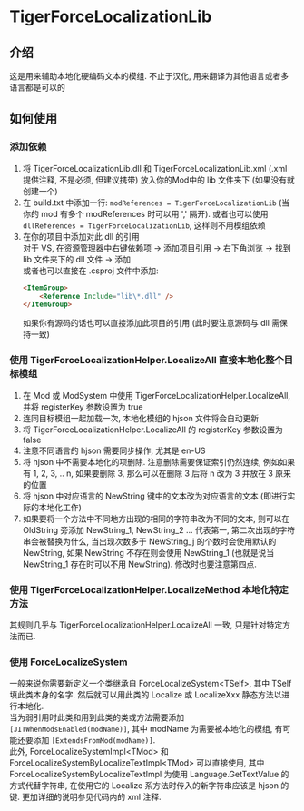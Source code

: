 # TigerForceLocalizationLib
 
## 介绍
 这是用来辅助本地化硬编码文本的模组.
 不止于汉化, 用来翻译为其他语言或者多语言都是可以的

## 如何使用

### 添加依赖
1. 将 TigerForceLocalizationLib.dll 和 TigerForceLocalizationLib.xml (.xml 提供注释, 不是必须, 但建议携带) 放入你的Mod中的 lib 文件夹下 (如果没有就创建一个)
1. 在 build.txt 中添加一行: `modReferences = TigerForceLocalizationLib`  (当你的 mod 有多个 modReferences 时可以用 ',' 隔开).
    或者也可以使用 `dllReferences = TigerForceLocalizationLib`, 这样则不用模组依赖
1. 在你的项目中添加对此 dll 的引用<br/>
	对于 VS, 在资源管理器中右键依赖项 -> 添加项目引用 -> 右下角浏览 -> 找到 lib 文件夹下的 dll 文件 -> 添加<br/>
	或者也可以直接在 .csproj 文件中添加:
	```HTML
	<ItemGroup>
		<Reference Include="lib\*.dll" />
	</ItemGroup>
	```
    如果你有源码的话也可以直接添加此项目的引用 (此时要注意源码与 dll 需保持一致)<br/>
### 使用 TigerForceLocalizationHelper.LocalizeAll 直接本地化整个目标模组
1. 在 Mod 或 ModSystem 中使用 TigerForceLocalizationHelper.LocalizeAll, 并将 registerKey 参数设置为 true
1. 连同目标模组一起加载一次, 本地化模组的 hjson 文件将会自动更新
1. 将 TigerForceLocalizationHelper.LocalizeAll 的 registerKey 参数设置为 false
1. 注意不同语言的 hjson 需要同步操作, 尤其是 en-US
1. 将 hjson 中不需要本地化的项删除. 注意删除需要保证索引仍然连续, 例如如果有 1, 2, 3, .. n, 如果要删除 3, 那么可以在删除 3 后将 n 改为 3 并放在 3 原来的位置
1. 将 hjson 中对应语言的 NewString 键中的文本改为对应语言的文本 (即进行实际的本地化工作)
1. 如果要将一个方法中不同地方出现的相同的字符串改为不同的文本,
    则可以在 OldString 旁添加 NewString_1, NewString_2 ...
    代表第一, 第二次出现的字符串会被替换为什么,
    当出现次数多于 NewString_j 的个数时会使用默认的 NewString,
    如果 NewString 不存在则会使用 NewString_1 (也就是说当 NewString_1 存在时可以不用 NewString).
    修改时也要注意第四点.
### 使用 TigerForceLocalizationHelper.LocalizeMethod 本地化特定方法
其规则几乎与 TigerForceLocalizationHelper.LocalizeAll 一致, 只是针对特定方法而已.
### 使用 ForceLocalizeSystem
一般来说你需要新定义一个类继承自 ForceLocalizeSystem&lt;TSelf>,
其中 TSelf 填此类本身的名字.
然后就可以用此类的 Localize 或 LocalizeXxx 静态方法以进行本地化.<br/>
当为弱引用时此类和用到此类的类或方法需要添加 `[JITWhenModsEnabled(modName)]`,
其中 modName 为需要被本地化的模组, 有可能还要添加 `[ExtendsFromMod(modName)]`.<br/>
此外, ForceLocalizeSystemImpl&lt;TMod> 和 ForceLocalizeSystemByLocalizeTextImpl&lt;TMod>
可以直接使用, 其中 ForceLocalizeSystemByLocalizeTextImpl 为使用 Language.GetTextValue 的方式代替字符串,
在使用它的 Localize 系方法时传入的新字符串应该是 hjson 的键.
更加详细的说明参见代码内的 xml 注释.